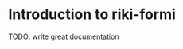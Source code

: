 # Introduction to riki-formi

TODO: write [great documentation](http://jacobian.org/writing/what-to-write/)
